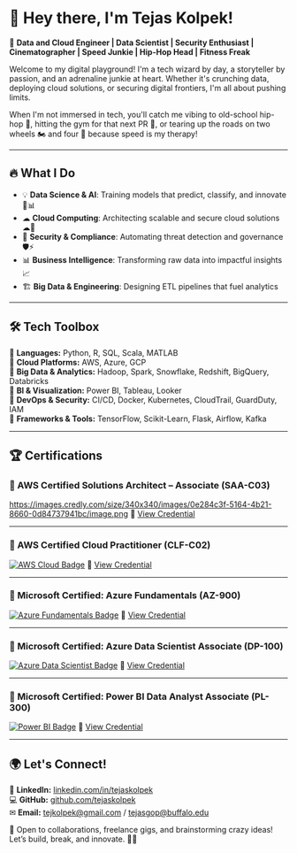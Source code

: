 # 👋 Hey there, I'm Tejas Kolpek!  

🚀 **Data and Cloud Engineer | Data Scientist | Security Enthusiast | Cinematographer | Speed Junkie | Hip-Hop Head | Fitness Freak**

Welcome to my digital playground! I'm a tech wizard by day, a storyteller by passion, and an adrenaline junkie at heart. Whether it's crunching data, deploying cloud solutions, or securing digital frontiers, I'm all about pushing limits. 

When I'm not immersed in tech, you'll catch me vibing to old-school hip-hop 🎤, hitting the gym for that next PR 💪, or tearing up the roads on two wheels 🏍️ and four 🚗 because speed is my therapy! 

---

## 🔥 What I Do

- 💡 **Data Science & AI**: Training models that predict, classify, and innovate 🧠📊  
- ☁ **Cloud Computing**: Architecting scalable and secure cloud solutions ☁🚀  
- 🔐 **Security & Compliance**: Automating threat detection and governance 🛡️⚡  
- 📊 **Business Intelligence**: Transforming raw data into impactful insights 📈  
- 🏗 **Big Data & Engineering**: Designing ETL pipelines that fuel analytics   

---

## 🛠️ Tech Toolbox

🔹 **Languages:** Python, R, SQL, Scala, MATLAB  
🔹 **Cloud Platforms:** AWS, Azure, GCP  
🔹 **Big Data & Analytics:** Hadoop, Spark, Snowflake, Redshift, BigQuery, Databricks  
🔹 **BI & Visualization:** Power BI, Tableau, Looker  
🔹 **DevOps & Security:** CI/CD, Docker, Kubernetes, CloudTrail, GuardDuty, IAM  
🔹 **Frameworks & Tools:** TensorFlow, Scikit-Learn, Flask, Airflow, Kafka  

---

## 🏆 Certifications

### 🔹 AWS Certified Solutions Architect – Associate (SAA-C03)
https://images.credly.com/size/340x340/images/0e284c3f-5164-4b21-8660-0d84737941bc/image.png
🔗 [View Credential](https://www.credly.com/badges/ac2ce3b6-9263-4c8e-86f1-6ab79b7bb21d)

---

### 🔹 AWS Certified Cloud Practitioner (CLF-C02)
[![AWS Cloud Badge](https://img.credly.com/images/7b4c267e-40aa-4e66-93a4-52079bcb144d/blob.png)](https://www.credly.com/badges/a6fad69d-844c-49ed-b3a2-4e2b72891cb3)
🔗 [View Credential](https://www.credly.com/badges/a6fad69d-844c-49ed-b3a2-4e2b72891cb3)

---

### 🔹 Microsoft Certified: Azure Fundamentals (AZ-900)
[![Azure Fundamentals Badge](https://img.credly.com/images/64489b8b-fcbb-4e75-808e-303adafa6339/blob.png)](https://learn.microsoft.com/api/credentials/share/en-us/TejasKolpek-3065/C1B1F4D4276E832F)
🔗 [View Credential](https://learn.microsoft.com/api/credentials/share/en-us/TejasKolpek-3065/C1B1F4D4276E832F)

---

### 🔹 Microsoft Certified: Azure Data Scientist Associate (DP-100)
[![Azure Data Scientist Badge](https://img.credly.com/images/18b956c0-761d-4c37-baa7-9af51e4b07cb/blob.png)](https://www.credly.com/badges/18b956c0-761d-4c37-baa7-9af51e4b07cb)
🔗 [View Credential](https://www.credly.com/badges/18b956c0-761d-4c37-baa7-9af51e4b07cb)

---

### 🔹 Microsoft Certified: Power BI Data Analyst Associate (PL-300)
[![Power BI Badge](https://img.credly.com/images/5b9f117b-cbe3-45a0-a916-4d007472d849/blob.png)](https://www.credly.com/badges/5b9f117b-cbe3-45a0-a916-4d007472d849)
🔗 [View Credential](https://www.credly.com/badges/5b9f117b-cbe3-45a0-a916-4d007472d849)




---
## 🌍 Let's Connect!

💼 **LinkedIn:** [linkedin.com/in/tejaskolpek](https://www.linkedin.com/in/tejaskolpek/)  
💻 **GitHub:** [github.com/tejaskolpek](https://github.com/tejaskolpek)  
✉ **Email:** tejkolpek@gmail.com / tejasgop@buffalo.edu  

🤝 Open to collaborations, freelance gigs, and brainstorming crazy ideas! Let’s build, break, and innovate. 🚀🔥

